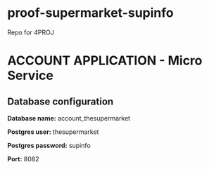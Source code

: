 # proof-supermarket-supinfo
Repo for 4PROJ

# ACCOUNT APPLICATION - Micro Service 

## Database configuration

**Database name:** account_thesupermarket

**Postgres user:** thesupermarket

**Postgres password:** supinfo

**Port:** 8082
